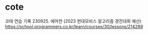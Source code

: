 # cote
코테 연습 기록
230925. 에어컨 (2023 현대모비스 알고리즘 경진대회 예선) https://school.programmers.co.kr/learn/courses/30/lessons/214289

